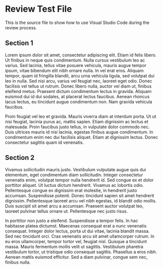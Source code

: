 # Review Test File

This is the source file to show how to use Visual Studio Code during the review process.

## Section 1

Lorem ipsum dolor sit amet, consectetur adipiscing elit. Etiam id felis libero. Ut finibus in neque quis condimentum. Nulla cursus vestibulum leo ac varius. Sed lacinia, tellus vitae posuere vehicula, mauris augue tempor ipsum, vitae bibendum elit nibh ornare nulla. In vel erat eros. Aliquam tempor, quam id fringilla blandit, arcu urna vehicula ligula, sed volutpat dui leo in nulla. Sed nisi arcu, varius vel feugiat nec, laoreet eget odio. Donec facilisis vel tellus ut rutrum. Donec libero nulla, auctor vel diam ut, finibus eleifend metus. Praesent dictum condimentum lectus in gravida. Aliquam euismod dui id dui sodales, at placerat lectus faucibus. Aenean rhoncus lacus lectus, eu tincidunt augue condimentum non. Nam gravida vehicula faucibus.

Proin feugiat vel leo et gravida. Mauris viverra diam at interdum porta. Ut ut nisi feugiat, lacinia purus ac, mattis sapien. Etiam dignissim ac lectus et malesuada. Proin faucibus justo tellus, in vulputate dolor commodo nec. Duis ultrices mauris id nisi lacinia, egestas finibus augue condimentum. In condimentum enim nec dui facilisis aliquet. Etiam at dignissim lectus. Donec consectetur sagittis quam id venenatis.


## Section 2

Vivamus sollicitudin mauris justo. Vestibulum vulputate augue quis dui elementum, eget condimentum diam sollicitudin. Integer consectetur venenatis enim, volutpat tempor nulla hendrerit id. Sed congue ex et dolor porttitor aliquet. Ut luctus dictum hendrerit. Vivamus ac lobortis odio. Pellentesque congue ex dignissim erat molestie, in hendrerit justo accumsan. Suspendisse potenti. Donec tincidunt sapien sit amet hendrerit dignissim. Pellentesque laoreet arcu vel nibh egestas, id blandit odio mollis. Duis suscipit sit amet arcu a accumsan. Praesent auctor volutpat leo, laoreet pulvinar tellus ornare ut. Pellentesque nec justo risus. 

In porttitor non justo a eleifend. Suspendisse a tempor felis. In hac habitasse platea dictumst. Maecenas consequat erat a nunc venenatis consequat. Integer dolor lectus, porta ut dui vitae, lacinia blandit massa. Sed nec tincidunt orci. Cras venenatis arcu sit amet ullamcorper rutrum. In eu eros ullamcorper, tempor tortor vel, feugiat nisl. Quisque a tincidunt massa. Mauris fermentum mollis velit ut sagittis. Vestibulum pharetra vestibulum tortor, ut tristique odio consequat sagittis. Phasellus a eros nibh. Aenean mattis euismod efficitur. Sed a diam pulvinar, congue sem nec, finibus nulla. 

